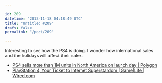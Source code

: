 ```yaml
---

id: 209
datetime: "2013-11-18 04:18:49 UTC"
title: "Untitled #209"
draft: false
permalink: "/post/209"

---
```


Interesting to see how the PS4 is doing. I wonder how international sales and the holidays will affect their sales.  

 
 * [PS4 sells more than 1M units in North America on launch day | Polygon](https://www.polygon.com/2013/11/17/5114166/ps4-sells-more-than-1m-units-in-north-america-on-launch-day)
 * [PlayStation 4, Your Ticket to Internet Superstardom | Game|Life | Wired.com](http://www.wired.com/gamelife/2013/11/playstation-4-streaming-2/)



